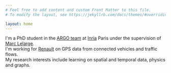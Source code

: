```yaml
---
# Feel free to add content and custom Front Matter to this file.
# To modify the layout, see https://jekyllrb.com/docs/themes/#overriding-theme-defaults

layout: home
---
```


I'm a PhD student in the [ARGO team](https://team.inria.fr/argo/) at [Inria](https://www.inria.fr) Paris under the supervision of [Marc Lelarge](https://www.di.ens.fr/~lelarge/).  
I'm working for [Renault](https://www.renaultgroup.com) on GPS data from connected vehicles and traffic flows.  
My research interests include learning on spatial and temporal data, physics and graphs.  